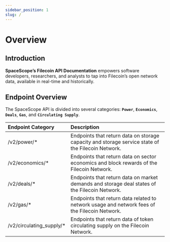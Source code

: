 ```yaml
---
sidebar_position: 1
slug: /
---
```


# Overview

## Introduction

**SpaceScope’s Filecoin API Documentation** empowers software developers, researchers, and analysts to tap into Filecoin’s open network data, available in real-time and historically.

## Endpoint Overview

The SpaceScope API is divided into several categories: **`Power`**, **`Economics`**, **`Deals`**, **`Gas`**, and **`Circulating Supply`**. 

| **Endpoint Category**                    | **Description**                                                                                                                                                                                         |
| :--------------------------------------- | :------------------------------------------------------------------------------------------------------------------------------------------------------------------------------------------------------ |
| /v2/power/*                   | Endpoints that return data on storage capacity and storage service state of the Filecoin Network.                                                                                                     |
| /v2/economics/*  | Endpoints that return data on sector economics and block rewards of the Filecoin Network.|
| /v2/deals/*      | Endpoints that return data on market demands and storage deal states of the Filecoin Network.                                     |
| /v2/gas/* | Endpoints that return data related to network usage and network fees of the Filecoin Network.                                      |
| /v2/circulating_supply/* | Endpoints that return data of token circulating supply on the Filecoin Network.                                                        |
